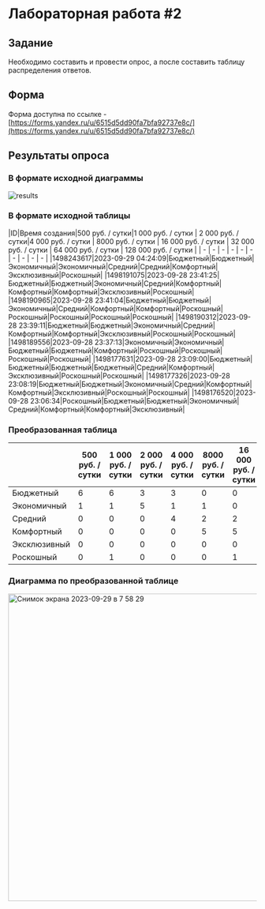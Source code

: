 # Лабораторная работа #2

## Задание
Необходимо составить и провести опрос, а после составить таблицу распределения ответов.

## Форма

Форма доступна по ссылке - [https://forms.yandex.ru/u/6515d5dd90fa7bfa92737e8c/](https://forms.yandex.ru/u/6515d5dd90fa7bfa92737e8c/)

## Результаты опроса

### В формате исходной диаграммы
![results](https://github.com/AndreevAA/bmstu-iu7-ai/assets/58621780/18ed21b6-5fed-4803-bbe1-7f334d55da06)

### В формате исходной таблицы
|ID|Время создания|500 руб. / сутки|1 000 руб. / сутки | 2 000 руб. / сутки|4 000 руб. / сутки | 8000 руб. / сутки | 16 000 руб. / сутки | 32 000 руб. / сутки | 64 000 руб. / сутки | 128 000 руб. / сутки |
| - | - | - | - | - | - | - | - | - | - |
|1498243617|2023-09-29 04:24:09|Бюджетный|Бюджетный|Экономичный|Экономичный|Средний|Средний|Комфортный|Эксклюзивный|Роскошный|
|1498191075|2023-09-28 23:41:25|Бюджетный|Бюджетный|Экономичный|Средний|Комфортный|Комфортный|Комфортный|Эксклюзивный|Роскошный|
|1498190965|2023-09-28 23:41:04|Бюджетный|Бюджетный|Экономичный|Средний|Комфортный|Комфортный|Роскошный|Роскошный|Роскошный|Роскошный|Роскошный|
|1498190312|2023-09-28 23:39:11|Бюджетный|Бюджетный|Экономичный|Средний|Комфортный|Комфортный|Эксклюзивный|Роскошный|Роскошный|
|1498189556|2023-09-28 23:37:13|Экономичный|Экономичный|Бюджетный|Бюджетный|Комфортный|Роскошный|Роскошный|Роскошный|Роскошный|
|1498177631|2023-09-28 23:09:00|Бюджетный|Бюджетный|Бюджетный|Бюджетный|Средний|Комфортный|Эксклюзивный|Роскошный|Роскошный|
|1498177326|2023-09-28 23:08:19|Бюджетный|Бюджетный|Экономичный|Средний|Комфортный|Комфортный|Эксклюзивный|Роскошный|Роскошный|
|1498176520|2023-09-28 23:06:34|Роскошный|Бюджетный|Бюджетный|Экономичный|Средний|Комфортный|Комфортный|Эксклюзивный|

### Преобразованная таблица 
||500 руб. / сутки|1 000 руб. / сутки | 2 000 руб. / сутки|4 000 руб. / сутки | 8000 руб. / сутки | 16 000 руб. / сутки | 32 000 руб. / сутки | 64 000 руб. / сутки | 128 000 руб. / сутки |
| - | - | - | - | - | - | - | - | - | - |
|Бюджетный|6|6|3|3|0|0|0|0|0|
|Экономичный|1|1|5|1|1|0|0|0|0|
|Средний|0|0|0|4|2|2|0|0|0|
|Комфортный|0|0|0|0|5|5|3|1|0|
|Эксклюзивный|0|0|0|0|0|0|3|2|1|
|Роскошный|0|1|0|0|0|1|2|5|7|

### Диаграмма по преобразованной таблице
<img width="623" alt="Снимок экрана 2023-09-29 в 7 58 29" src="https://github.com/AndreevAA/bmstu-iu7-ai/assets/58621780/584a8273-4743-4ca6-8962-30f37a260671">

